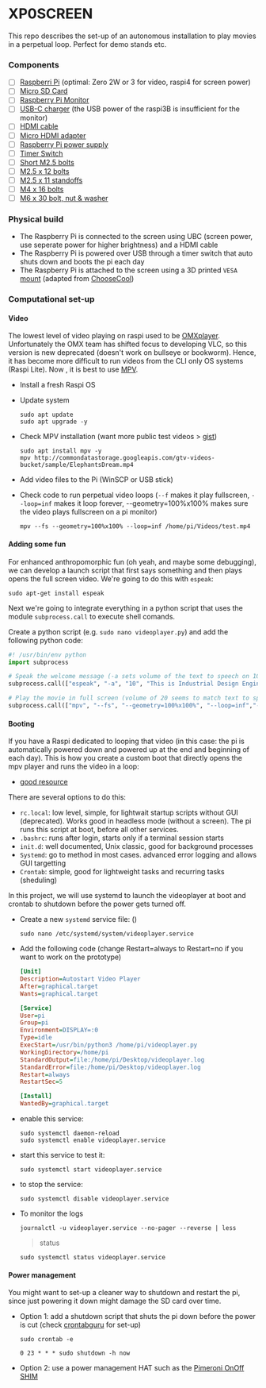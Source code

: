 # XP0SCREEN   
This repo describes the set-up of an autonomous installation to play movies in a perpetual loop. Perfect for demo stands etc.   
### Components
- [ ] [Raspberri Pi](https://www.raspberrypi.com/products/) (optimal: Zero 2W or 3 for video, raspi4 for screen power)
- [ ] [Micro SD Card](https://be.farnell.com/transcend/ts2gusdc/card-sd-micro-2gb/dp/2290242)
- [ ] [Raspberry Pi Monitor](https://be.farnell.com/raspberry-pi/sc0940/rpi-monitor-red-white/dp/4568688)
- [ ] [USB-C charger](https://be.farnell.com/multicomp-pro/mc000992/usb-cable-3-1-type-a-type-c-plug/dp/2498938?MER=sy-me-pd-mi-alte) (the USB power of the raspi3B is insufficient for the monitor)
- [ ] [HDMI cable](https://be.farnell.com/raspberry-pi/t7689ax/cable-micro-hdmi-hdmi-plug-1m/dp/3107125)
- [ ] [Micro HDMI adapter](https://be.farnell.com/startech/hdadfm5in/adapter-hdmi-to-micro-hdmi-5in/dp/3764999)
- [ ] [Raspberry Pi power supply](https://be.farnell.com/multicomp-pro/mp004971/adapter-ac-dc-5-1v-3a/dp/3058875)
- [ ] [Timer Switch](https://be.farnell.com/brennenstuhl/mz-20/timer-24hour-mechanica-euro-plug/dp/7966466)
- [ ] [Short M2.5 bolts](https://be.farnell.com/tr-fastenings/m2-56krstmcz100/pozi-csk-head-machine-screw-steel/dp/2770703)
- [ ] [M2.5 x 12 bolts](https://be.farnell.com/tr-fastenings/m2-512krstmcz100/pozi-csk-head-machine-screw-steel/dp/2770705)
- [ ] [M2.5 x 11 standoffs](https://be.farnell.com/ettinger/05-02-113/spacer-m2-5x11-ni/dp/1466760)
- [ ] [M4 x 16 bolts](https://be.farnell.com/multicomp-pro/mp006530/screw-flat-csk-head-pozidriv-m4/dp/3666723)
- [ ] [M6 x 30 bolt, nut & washer](https://be.farnell.com/tr-fastenings/m6-30-hh88bl-z100/bolt-hex-head-steel-m6x30-pk100/dp/2771655)

### Physical build   
* The Raspberry Pi is connected to the screen using UBC (screen power, use seperate power for higher brightness) and a HDMI cable
* The Raspberry Pi is powered over USB through a timer switch that auto shuts down and boots the pi each day
* The Raspberry Pi is attached to the screen using a 3D printed ```VESA``` [mount](https://a360.co/4igQT9M) (adapted from [ChooseCool](https://www.thingiverse.com/thing:3808242))

### Computational set-up   
#### Video
The lowest level of video playing on raspi used to be [OMXplayer](https://github.com/popcornmix/omxplayer). Unfortunately the OMX team has shifted focus to developing VLC, so this version is new deprecated (doesn't work on bullseye or bookworm). Hence, it has become more difficult to run videos from the CLI only OS systems (Raspi Lite). Now , it is best to use [MPV](https://github.com/mpv-player/mpv).

* Install a fresh Raspi OS
* Update system
  
  ```console
  sudo apt update
  sudo apt upgrade -y
  ```
  
* Check MPV installation (want more public test videos > [gist](https://gist.github.com/jsturgis/3b19447b304616f18657))
  
  ```console
  sudo apt install mpv -y
  mpv http://commondatastorage.googleapis.com/gtv-videos-bucket/sample/ElephantsDream.mp4
  ```

* Add video files to the Pi (WinSCP or USB stick)
  
* Check code to run perpetual video loops (```--f``` makes it play fullscreen, ```--loop=inf``` makes it loop forever, --geometry=100%x100% makes sure the video plays fullscreen on a pi monitor)
  
  ```console
  mpv --fs --geometry=100%x100% --loop=inf /home/pi/Videos/test.mp4
  ```

#### Adding some fun
For enhanced anthropomorphic fun (oh yeah, and maybe some debugging), we can develop a launch script that first says something and then plays opens the full screen video. We're going to do this with ```espeak```:

```console
sudo apt-get install espeak
```
Next we're going to integrate everything in a python script that uses the module ```subprocess.call``` to execute shell comands.

Create a python script (e.g. ```sudo nano videoplayer.py```) and add the following python code:

```python
#! /usr/bin/env python
import subprocess

# Speak the welcome message (-a sets volume of the text to speech on 10)
subprocess.call(["espeak", "-a", "10", "This is Industrial Design Engineering. Be amazed, be inspired, change the world."], stderr=subprocess.DEVNULL)

# Play the movie in full screen (volume of 20 seems to match text to speech volume of 10)
subprocess.call(["mpv", "--fs", "--geometry=100%x100%", "--loop=inf","--volume=20",  "/home/pi/Videos/drone.mp4"])
```


#### Booting
If you have a Raspi dedicated to looping that video (in this case: the pi is automatically powered down and powered up at the end and beginning of each day). This is how you create a custom boot that directly opens the mpv player and runs the video in a loop:  
* [good resource](https://www.dexterindustries.com/howto/run-a-program-on-your-raspberry-pi-at-startup/)

There are several options to do this:
* ```rc.local```: low level, simple, for lightwait startup scripts without GUI (deprecated). Works good in headless mode (without a screen). The pi runs this script at boot, before all other services.
* ```.bashrc```: runs after login, starts only if a terminal session starts
* ```init.d```: well documented, Unix classic, good for background processes
* ```Systemd```: go to method in most cases. advanced error logging and allows GUI targetting
* ```Crontab```: simple, good for lightweight tasks and recurring tasks (sheduling)

In this project, we will use systemd to launch the videoplayer at boot and crontab to shutdown before the power gets turned off.



* Create a new ```systemd``` service file:
  ()
  ```console
  sudo nano /etc/systemd/system/videoplayer.service
  ```

* Add the following code
 (change Restart=always to Restart=no if you want to work on the prototype)
  ```ini
  [Unit]
  Description=Autostart Video Player
  After=graphical.target
  Wants=graphical.target
  
  [Service]
  User=pi
  Group=pi
  Environment=DISPLAY=:0
  Type=idle
  ExecStart=/usr/bin/python3 /home/pi/videoplayer.py
  WorkingDirectory=/home/pi
  StandardOutput=file:/home/pi/Desktop/videoplayer.log
  StandardError=file:/home/pi/Desktop/videoplayer.log
  Restart=always
  RestartSec=5
  
  [Install]
  WantedBy=graphical.target
  ```
  
* enable this service:
  
  ```console
  sudo systemctl daemon-reload
  sudo systemctl enable videoplayer.service
  ```

* start this service to test it:
  
  ```console
  sudo systemctl start videoplayer.service
  ```

* to stop the service:
  ```console
  sudo systemctl disable videoplayer.service
  ```

* To monitor the logs
  ```console
  journalctl -u videoplayer.service --no-pager --reverse | less
  ```
  > status
  ```console
  sudo systemctl status videoplayer.service
  ```

#### Power management
You might want to set-up a cleaner way to shutdown and restart the pi, since just powering it down might damage the SD card over time.
* Option 1: add a shutdown script that shuts the pi down before the power is cut (check [crontabguru](https://crontab.guru/) for set-up)
  
  ```console
  sudo crontab -e
  ```

  ```
  0 23 * * * sudo shutdown -h now
  ```

* Option 2: use a power management HAT such as the [Pimeroni OnOff SHIM](https://shop.pimoroni.com/products/onoff-shim?variant=41102600138)
